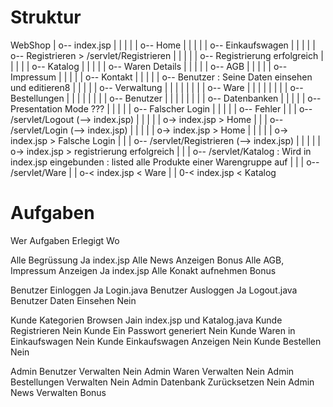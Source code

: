 Struktur
=======

 WebShop
	|
	o-- index.jsp
	|		|
	|		|
	|		o-- Home
	|		|
	|		|
	|		o-- Einkaufswagen
	|		|
	|		|
	|		o-- Registrieren > /servlet/Registrieren
	|		|
	|		|
	|		o-- Registrierung erfolgreich
	|		|
	|		|
	|		o-- Katalog
	|		|
	|		|
	|		o-- Waren Details
	|		|
	|		|
	|		o-- AGB
	|		|
	|		|
	|		o-- Impressum
	|		|
	|		|
	|		o-- Kontakt
	|		|
	|		|
	|		o-- Benutzer : Seine Daten einsehen und editieren8
	|		|
	|		|
	|		o-- Verwaltung
	|		|		|
	|		|		|
	|		|		o-- Ware
	|		|		|
	|		|		|
	|		|		o-- Bestellungen
	|		|		|
	|		|		|
	|		|		o-- Benutzer
	|		|		|
	|		|		|
	|		|		o-- Datenbanken
	|		|
	|		|
	|		o-- Presentation Mode			???
	|		|
	|		|
	|		o-- Falscher Login
	|		|
	|		|
	|		o-- Fehler
	|
	|
	|
	o-- /servlet/Logout (--> index.jsp)
	|		|
	|		|
	|		o-> index.jsp > Home
	|
	|
	|
	o-- /servlet/Login (--> index.jsp)
	|		|
	|		|
	|		o-> index.jsp > Home
	|		|
	|		|
	|		o-> index.jsp > Falsche Login
	|
	|
	|
	o-- /servlet/Registrieren (--> index.jsp)
	|		|
	|		|
	|		o-> index.jsp > registrierung erfolgreich
	|
	|
	|
	o-- /servlet/Katalog : Wird in index.jsp eingebunden : listed alle Produkte einer Warengruppe auf
	|
	|
	|
	o-- /servlet/Ware
			|
			|
			o-< index.jsp < Ware
			|
			|
			0-< index.jsp < Katalog



Aufgaben
=======

Wer 		Aufgaben					Erlegigt		Wo

Alle 		Begrüssung					Ja				index.jsp
Alle 		News Anzeigen 				Bonus
Alle 		AGB, Impressum Anzeigen 	Ja 				index.jsp
Alle 		Konakt aufnehmen			Bonus

Benutzer	Einloggen					Ja 				Login.java
Benutzer	Ausloggen					Ja 				Logout.java
Benutzer	Daten Einsehen 				Nein

Kunde		Kategorien Browsen			Jain			index.jsp und Katalog.java
Kunde		Registrieren				Nein
Kunde		Ein Passwort generiert		Nein
Kunde		Waren in Einkaufswagen		Nein
Kunde		Einkaufswagen Anzeigen		Nein
Kunde		Bestellen 					Nein

Admin		Benutzer Verwalten			Nein
Admin 		Waren Verwalten				Nein
Admin		Bestellungen Verwalten		Nein
Admin		Datenbank Zurücksetzen		Nein
Admin		News Verwalten				Bonus

